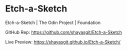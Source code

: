 # Etch-a-Sketch
Etch-a-Sketch | The Odin Project | Foundation

GitHub Rep: https://github.com/shayasgit/Etch-a-Sketch

Live Preview: https://shayasgit.github.io/Etch-a-Sketch/
